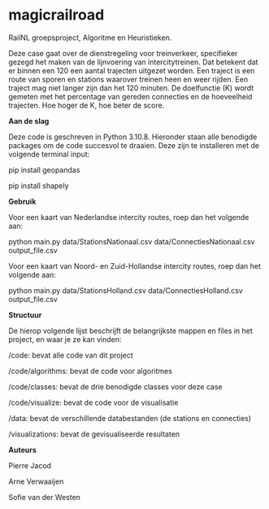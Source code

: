 # magicrailroad

RailNL groepsproject, Algoritme en Heuristieken.

Deze case gaat over de dienstregeling voor treinverkeer, specifieker gezegd het maken van de lijnvoering van intercitytreinen.
Dat betekent dat er binnen een 120 een aantal trajecten uitgezet worden. Een traject is een route van sporen en stations waarover treinen heen en weer rijden. Een traject mag niet langer zijn dan het 120 minuten. De doelfunctie (K) wordt gemeten met het percentage van gereden connecties en de hoeveelheid trajecten. Hoe hoger de K, hoe beter de score.


**Aan de slag**

Deze code is geschreven in Python 3.10.8. Hieronder staan alle benodigde packages om de code succesvol te draaien. Deze zijn te installeren met de volgende terminal input:

pip install geopandas

pip install shapely


**Gebruik**

Voor een kaart van Nederlandse intercity routes, roep dan het volgende aan:

python main.py data/StationsNationaal.csv data/ConnectiesNationaal.csv output_file.csv


Voor een kaart van Noord- en Zuid-Hollandse intercity routes, roep dan het volgende aan:

python main.py data/StationsHolland.csv data/ConnectiesHolland.csv output_file.csv


**Structuur**

De hierop volgende lijst beschrijft de belangrijkste mappen en files in het project, en waar je ze kan vinden:

/code: bevat alle code van dit project

/code/algorithms: bevat de code voor algoritmes

/code/classes: bevat de drie benodigde classes voor deze case

/code/visualize: bevat de code voor de visualisatie

/data: bevat de verschillende databestanden (de stations en connecties)

/visualizations: bevat de gevisualiseerde resultaten


**Auteurs**

Pierre Jacod

Arne Verwaaijen

Sofie van der Westen
